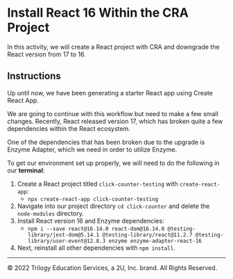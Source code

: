 # Install React 16 Within the CRA Project

In this activity, we will create a React project with CRA and downgrade the React version from 17 to 16.

## Instructions

Up until now, we have been generating a starter React app using Create React App.

We are going to continue with this workflow but need to make a few small changes. Recently, React released version 17, which has broken quite a few dependencies within the React ecosystem.

One of the dependencies that has been broken due to the upgrade is Enzyme Adapter, which we need in order to utilize Enzyme.

To get our environment set up properly, we will need to do the following in our **terminal**:
  1. Create a React project titled `click-counter-testing` with `create-react-app`:
     * `npx create-react-app click-counter-testing`
  2. Navigate into our project directory `cd click-counter` and delete the `node-modules` directory.
  3. Install React version 16 and Enzyme dependencies:
       * `npm i --save react@16.14.0 react-dom@16.14.0 @testing-library/jest-dom@5.14.1 @testing-library/react@11.2.7 @testing-library/user-event@12.8.3 enzyme enzyme-adapter-react-16`
  4. Next, reinstall all other dependencies with `npm install`.

---

© 2022 Trilogy Education Services, a 2U, Inc. brand. All Rights Reserved.
